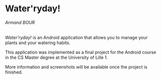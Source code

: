 # Water'ryday!
###### Armand BOUR
*Water'ryday!* is an Android application that allows you to manage your plants 
and your watering habits.

This application was implemented as a final project for the Android course in the CS Master degree at the University of Lille 1.

More information and screenshots will be available once the project is finished.